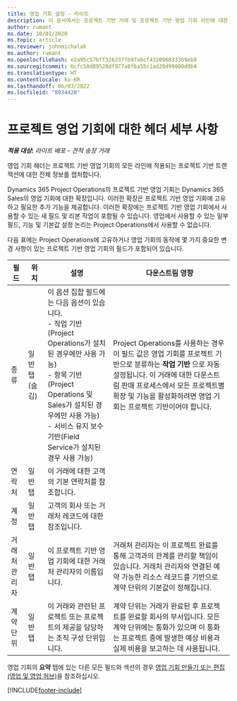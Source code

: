 ```yaml
---
title: 영업 기회 설정 - 라이트
description: 이 문서에서는 프로젝트 기반 거래 및 프로젝트 기반 영업 기회 라인에 대한 정보를 제공합니다.
author: rumant
ms.date: 10/01/2020
ms.topic: article
ms.reviewer: johnmichalak
ms.author: rumant
ms.openlocfilehash: e2a95c57bff326237fb97a6cf432096833369eb8
ms.sourcegitcommit: 6cfc50d89528df977a8f6a55c1ad39d99800d9b4
ms.translationtype: HT
ms.contentlocale: ko-KR
ms.lasthandoff: 06/03/2022
ms.locfileid: "8934420"
---
```

# <a name="header-details-for-project-opportunities"></a>프로젝트 영업 기회에 대한 헤더 세부 사항

_**적용 대상:** 라이트 배포 - 견적 송장 거래_

영업 기회 헤더는 프로젝트 기반 영업 기회의 모든 라인에 적용되는 프로젝트 기반 트랜잭션에 대한 전체 정보를 캡처합니다.

Dynamics 365 Project Operations의 프로젝트 기반 영업 기회는 Dynamics 365 Sales의 영업 기회에 대한 확장입니다. 이러한 확장은 프로젝트 기반 영업 기회에 고유하고 필요한 추가 기능을 제공합니다. 이러한 확장에는 프로젝트 기반 영업 기회에서 사용할 수 있는 새 필드 및 리본 작업이 포함될 수 있습니다. 영업에서 사용할 수 있는 일부 필드, 기능 및 기본값 설정 논리는 Project Operations에서 사용할 수 없습니다.

다음 표에는 Project Operations에 고유하거나 영업 기회의 동작에 몇 가지 중요한 변경 사항이 있는 프로젝트 기반 영업 기회의 필드가 포함되어 있습니다.

| **필드** | **위치** | **설명** | **다운스트림 영향** |
| --- | --- | --- | --- |
| 종류 | 일반 탭(숨김) | 이 옵션 집합 필드에는 다음 옵션이 있습니다.</br>- 작업 기반(Project Operations가 설치된 경우에만 사용 가능)</br>- 항목 기반(Project Operations 및 Sales가 설치된 경우에만 사용 가능)</br>- 서비스 유지 보수 기반(Field Service가 설치된 경우 사용 가능) | Project Operations를 사용하는 경우 이 필드 값은 영업 기회를 프로젝트 기반으로 분류하는 **작업 기반** 으로 자동 설정됩니다. 이 거래에 대한 다운스트림 판매 프로세스에서 모든 프로젝트별 확장 및 기능을 활성화하려면 영업 기회는 프로젝트 기반이어야 합니다. |
| 연락처 | 일반 탭 | 이 거래에 대한 고객의 기본 연락처를 참조합니다. | |
| 계정 | 일반 탭 | 고객의 회사 또는 거래처 레코드에 대한 참조입니다. | |
| 거래처 관리자 | 일반 탭 | 이 프로젝트 기반 영업 기회에 대한 거래처 관리자의 이름입니다. | 거래처 관리자는 이 프로젝트 완료를 통해 고객과의 관계를 관리할 책임이 있습니다. 거래처 관리자와 연결된 예약 가능한 리소스 레코드를 기반으로 계약 단위의 기본값이 정해집니다. |
| 계약 단위 | 일반 탭 | 이 거래와 관련된 프로젝트 또는 프로젝트의 제공을 담당하는 조직 구성 단위입니다. | 계약 단위는 거래가 완료된 후 프로젝트를 완료할 회사의 부서입니다. 모든 계약 단위에는 통화가 있으며 이 통화는 프로젝트 중에 발생한 예상 비용과 실제 비용을 보고하는 데 사용됩니다. |

영업 기회의 **요약** 탭에 있는 다른 모든 필드와 섹션의 경우 [영업 기회 만들기 또는 편집(영업 및 영업 허브)](/dynamics365/sales-enterprise/create-edit-opportunity-sales)을 참조하십시오.


[!INCLUDE[footer-include](../../includes/footer-banner.md)]
